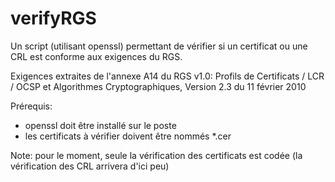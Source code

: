 verifyRGS
==============
Un script (utilisant openssl) permettant de vérifier si un certificat ou une CRL est conforme aux exigences du RGS.

Exigences extraites de l'annexe A14 du RGS v1.0: Profils de Certificats / LCR / OCSP et Algorithmes Cryptographiques, Version 2.3 du 11 février 2010

Prérequis: 
- openssl doit être installé sur le poste
- les certificats à vérifier doivent être nommés *.cer

Note: pour le moment, seule la vérification des certificats est codée (la vérification des CRL arrivera d'ici peu)
